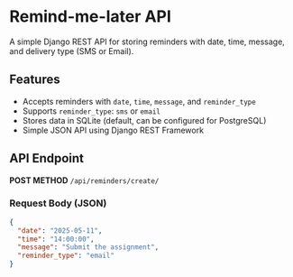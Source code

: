 # Remind-me-later API

A simple Django REST API for storing reminders with date, time, message, and delivery type (SMS or Email).

## Features

- Accepts reminders with `date`, `time`, `message`, and `reminder_type`
- Supports `reminder_type`: `sms` or `email`
- Stores data in SQLite (default, can be configured for PostgreSQL)
- Simple JSON API using Django REST Framework

## API Endpoint

**POST METHOD** `/api/reminders/create/`

### Request Body (JSON)

```json
{
  "date": "2025-05-11",
  "time": "14:00:00",
  "message": "Submit the assignment",
  "reminder_type": "email"
}

